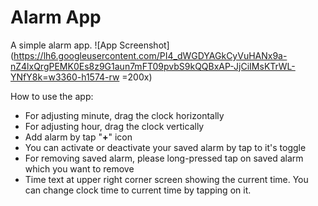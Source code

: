 # Alarm App
A simple alarm app.
![App Screenshot](https://lh6.googleusercontent.com/PI4_dWGDYAGkCyVuHANx9a-nZ4lxQrgPEMK0Es8z9G1aun7mFT09pvbS9kQQBxAP-JjCiIMsKTrWL-YNfY8k=w3360-h1574-rw =200x)

How to use the app:
 - For adjusting minute, drag the clock horizontally
 - For adjusting hour, drag the clock vertically
 - Add alarm by tap "**+**" icon
 - You can activate or deactivate your saved alarm by tap to it's
   toggle
 - For removing saved alarm, please long-pressed tap on saved alarm
   which you want to remove
 - Time text at upper right corner screen showing the current time. You
   can change clock time to current time by tapping on it.

